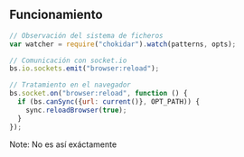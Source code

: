 ## Funcionamiento

```js
// Observación del sistema de ficheros
var watcher = require("chokidar").watch(patterns, opts);

// Comunicación con socket.io
bs.io.sockets.emit("browser:reload");

// Tratamiento en el navegador
bs.socket.on("browser:reload", function () {
  if (bs.canSync({url: current()}, OPT_PATH)) {
    sync.reloadBrowser(true);
  }
});
```

Note:
No es así exáctamente


